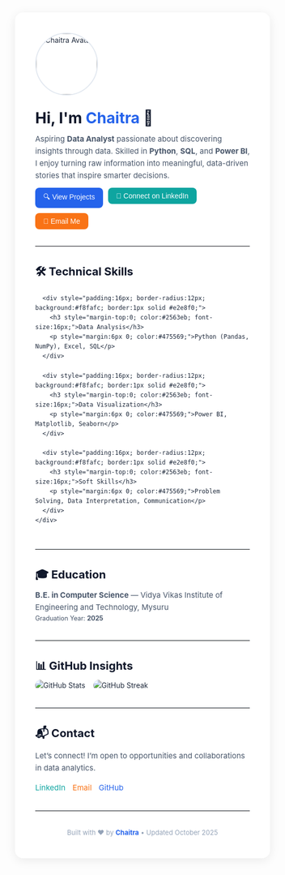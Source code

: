 <!-- 🌟 GitHub Profile README — Chaitra (Data Analyst) -->
<div style="font-family:-apple-system, BlinkMacSystemFont, 'Segoe UI', Roboto, Helvetica, Arial, sans-serif; color:#1e293b; background:#ffffff; max-width:900px; margin:40px auto; padding:40px; border-radius:16px; box-shadow:0 4px 20px rgba(0,0,0,0.08); line-height:1.6;">

  <!-- Header -->
  <div style="display:flex; align-items:center; gap:20px; flex-wrap:wrap;">
    <img src="https://avatars.githubusercontent.com/YOUR_GITHUB_USERNAME?s=200" alt="Chaitra Avatar" width="120" height="120" style="border-radius:50%; object-fit:cover; border:2px solid #e2e8f0;">
    <div>
      <h1 style="margin:0; font-size:30px; color:#0f172a;">Hi, I'm <strong style="color:#2563eb;">Chaitra</strong> 👋</h1>
      <p style="margin:6px 0 0; max-width:620px; color:#475569; font-size:15px;">
        Aspiring <strong>Data Analyst</strong> passionate about discovering insights through data.
        Skilled in <strong>Python</strong>, <strong>SQL</strong>, and <strong>Power BI</strong>, I enjoy turning raw information into meaningful, data-driven stories that inspire smarter decisions.
      </p>
      <div style="margin-top:12px; display:flex; gap:10px; flex-wrap:wrap;">
        <a href="https://github.com/YOUR_GITHUB_USERNAME?tab=repositories" style="text-decoration:none;">
          <button style="padding:8px 16px; border:none; border-radius:8px; background:#2563eb; color:white; cursor:pointer; font-size:14px;">🔍 View Projects</button>
        </a>
        <a href="https://www.linkedin.com/in/YOUR_LINKEDIN" style="text-decoration:none;">
          <button style="padding:8px 16px; border:none; border-radius:8px; background:#0ea5a0; color:white; cursor:pointer; font-size:14px;">💼 Connect on LinkedIn</button>
        </a>
        <a href="mailto:chaitra1303@gmail.com" style="text-decoration:none;">
          <button style="padding:8px 16px; border:none; border-radius:8px; background:#f97316; color:white; cursor:pointer; font-size:14px;">📧 Email Me</button>
        </a>
      </div>
    </div>
  </div>

  <hr style="border:none; border-top:1px solid #e2e8f0; margin:32px 0;">

  <!-- Skills -->
  <section>
    <h2 style="margin-bottom:12px; font-size:22px; color:#0f172a;">🛠️ Technical Skills</h2>
    <div style="display:grid; grid-template-columns:repeat(auto-fit, minmax(250px, 1fr)); gap:20px;">

      <div style="padding:16px; border-radius:12px; background:#f8fafc; border:1px solid #e2e8f0;">
        <h3 style="margin-top:0; color:#2563eb; font-size:16px;">Data Analysis</h3>
        <p style="margin:6px 0; color:#475569;">Python (Pandas, NumPy), Excel, SQL</p>
      </div>

      <div style="padding:16px; border-radius:12px; background:#f8fafc; border:1px solid #e2e8f0;">
        <h3 style="margin-top:0; color:#2563eb; font-size:16px;">Data Visualization</h3>
        <p style="margin:6px 0; color:#475569;">Power BI, Matplotlib, Seaborn</p>
      </div>

      <div style="padding:16px; border-radius:12px; background:#f8fafc; border:1px solid #e2e8f0;">
        <h3 style="margin-top:0; color:#2563eb; font-size:16px;">Soft Skills</h3>
        <p style="margin:6px 0; color:#475569;">Problem Solving, Data Interpretation, Communication</p>
      </div>
    </div>
  </section>

  <hr style="border:none; border-top:1px solid #e2e8f0; margin:32px 0;">

  <!-- Education -->
  <section>
    <h2 style="margin-bottom:10px; font-size:22px; color:#0f172a;">🎓 Education</h2>
    <p style="margin:0; color:#475569; font-size:15px;">
      <strong>B.E. in Computer Science</strong> — Vidya Vikas Institute of Engineering and Technology, Mysuru <br>
      <small>Graduation Year: <strong>2025</strong></small>
    </p>
  </section>

  <hr style="border:none; border-top:1px solid #e2e8f0; margin:32px 0;">

  <!-- GitHub Stats -->
  <section>
    <h2 style="margin-bottom:10px; font-size:22px; color:#0f172a;">📊 GitHub Insights</h2>
    <div style="display:flex; flex-wrap:wrap; gap:16px; justify-content:flex-start;">
      <img src="https://github-readme-stats.vercel.app/api?username=YOUR_GITHUB_USERNAME&show_icons=true&theme=default&hide_border=true" alt="GitHub Stats" style="border-radius:12px; max-width:420px;">
      <img src="https://github-readme-streak-stats.herokuapp.com/?user=YOUR_GITHUB_USERNAME&theme=default&hide_border=true" alt="GitHub Streak" style="border-radius:12px; max-width:420px;">
    </div>
  </section>

  <hr style="border:none; border-top:1px solid #e2e8f0; margin:32px 0;">

  <!-- Contact -->
  <section>
    <h2 style="margin-bottom:10px; font-size:22px; color:#0f172a;">📬 Contact</h2>
    <p style="color:#475569; font-size:15px;">Let’s connect! I’m open to opportunities and collaborations in data analytics.</p>
    <div style="display:flex; gap:14px; flex-wrap:wrap; font-size:15px;">
      <a href="https://www.linkedin.com/in/YOUR_LINKEDIN" style="color:#0ea5a0; text-decoration:none;">LinkedIn</a>
      <a href="mailto:chaitra1303@gmail.com" style="color:#f97316; text-decoration:none;">Email</a>
      <a href="https://github.com/YOUR_GITHUB_USERNAME" style="color:#2563eb; text-decoration:none;">GitHub</a>
    </div>
  </section>

  <hr style="border:none; border-top:1px solid #e2e8f0; margin:32px 0;">

  <!-- Footer -->
  <p style="text-align:center; font-size:13px; color:#94a3b8; margin:0;">
    Built with ❤️ by <strong style="color:#2563eb;">Chaitra</strong> • Updated October 2025
  </p>
</div>
